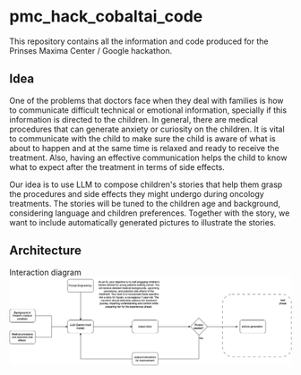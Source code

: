 # pmc_hack_cobaltai_code

This repository contains all the information and code produced for the Prinses Maxima Center / Google hackathon.

## Idea

One of the problems that doctors face when they deal with families is how to communicate difficult technical or emotional information, specially if this information is directed to the children. In general, there are medical procedures that can generate anxiety or curiosity on the children. It is vital to communicate with the child to make sure the child is aware of what is about to happen and at the same time is relaxed and ready to receive the treatment. Also, having an effective communication helps the child to know what to expect after the treatment in terms of side effects.

Our idea is to use LLM to compose children's stories that help them grasp the procedures and side effects they might undergo during oncology treatments. The stories will be tuned to the children age and background, considering language and children preferences. Together with the story, we want to include automatically generated pictures to illustrate the stories. 

## Architecture

Interaction diagram
![Interaction Diagram](https://github.com/aocampor/pmc_hack_cobaltai_code/blob/d19ac6cd150f284c573554f24273b45f9c4d5689/assets/figs/princess_maxima_strory_writer.drawio.png)